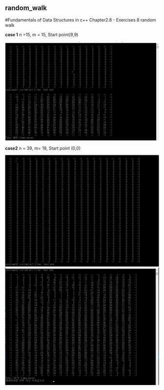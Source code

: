 ## random_walk
#Fundamentals of Data Structures in c++ Chapter2.8 - Exercises 8 random walk

**case 1**
n =15, m = 15, Start point(9,9)

![Preview](https://github.com/BaeJuneHyuck/random_walk/blob/master/case1.png?raw=true)


**case2**
n = 39, m= 19, Start point (0,0)

![Preview](https://github.com/BaeJuneHyuck/random_walk/blob/master/case2-1.png?raw=true)
![Preview](https://github.com/BaeJuneHyuck/random_walk/blob/master/case2-2.png?raw=true)
